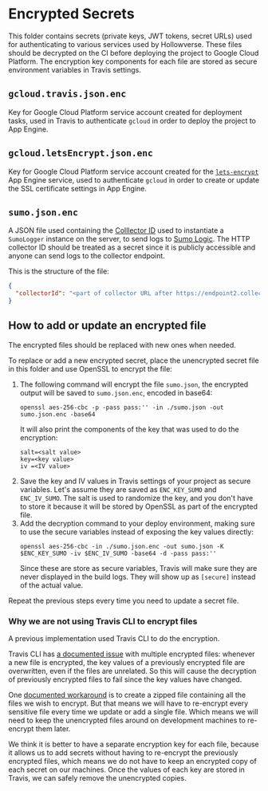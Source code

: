 # Encrypted Secrets

This folder contains secrets (private keys, JWT tokens, secret URLs) used for authenticating to various services used by Hollowverse. These files should be decrypted on the CI before deploying the project to Google Cloud Platform. The encryption key components for each file are stored as secure environment variables in Travis settings.

## `gcloud.travis.json.enc`
Key for Google Cloud Platform service account created for deployment tasks, used in Travis to authenticate `gcloud` in order to deploy the project to App Engine.

## `gcloud.letsEncrypt.json.enc`

Key for Google Cloud Platform service account created for the [`lets-encrypt`](../letsEncrypt) App Engine service, used to authenticate `gcloud` in order to create or update the SSL certificate settings in App Engine.

## `sumo.json.enc`
A JSON file used containing the [Colllector ID](https://help.sumologic.com/Start-Here/02Getting-Started/Glossary#section_2) used to instantiate a `SumoLogger` instance on the server, to send logs to [Sumo Logic](https://www.sumologic.com/). The HTTP collector ID should be treated as a secret since it is publicly accessible and anyone can send logs to the collector endpoint.

This is the structure of the file:

```json
{
  "collectorId": "<part of collector URL after https://endpoint2.collection.us2.sumologic.com/receiver/v1/http/>"
}
```

## How to add or update an encrypted file
The encrypted files should be replaced with new ones when needed.

To replace or add a new encrypted secret, place the unencrypted secret file in this folder and use OpenSSL to encrypt the file:

1. The following command will encrypt the file `sumo.json`, the encrypted output will be saved to `sumo.json.enc`, encoded in base64:
    ```
    openssl aes-256-cbc -p -pass pass:'' -in ./sumo.json -out sumo.json.enc -base64
    ```
    It will also print the components of the key that was used to do the encryption:
    ```
    salt=<salt value>
    key=<key value>
    iv =<IV value>
    ```
2. Save the key and IV values in Travis settings of your project as secure variables. Let's assume they are saved as `ENC_KEY_SUMO` and `ENC_IV_SUMO`. The salt is used to randomize the key, and you don't have to store it because it will be stored by OpenSSL as part of the encrypted file.
3. Add the decryption command to your deploy environment, making sure to use the secure variables instead of exposing the key values directly:
    ```
    openssl aes-256-cbc -in ./sumo.json.enc -out sumo.json -K $ENC_KEY_SUMO -iv $ENC_IV_SUMO -base64 -d -pass pass:''
    ```
    Since these are store as secure variables, Travis will make sure they are never displayed in the build logs. They will show up as `[secure]` instead of the actual value.

Repeat the previous steps every time you need to update a secret file.

### Why we are not using Travis CLI to encrypt files
A previous implementation used Travis CLI to do the encryption.

Travis CLI has [a documented issue](https://github.com/travis-ci/travis.rb/issues/239) with multiple encrypted files: whenever a new file is encrypted, the key values of a previously encrypted file are overwritten, even if the files are unrelated. So this will cause the decryption of previously encrypted files to fail since the key values have changed.

One [documented workaround](http://docs.travis-ci.com/user/encrypting-files/#Encrypting-multiple-files) is to create a zipped file containing all the files we wish to encrypt. But that means we will have to re-encrypt every sensitive file every time we update or add a single file. Which means we will need to keep the unencrypted files around on development machines to re-encrypt them later.

We think it is better to have a separate encryption key for each file, because it allows us to add secrets without having to re-encrypt the previously encrypted files, which means we do not have to keep an encrypted copy of each secret on our machines. Once the values of each key are stored in Travis, we can safely remove the unencrypted copies.
